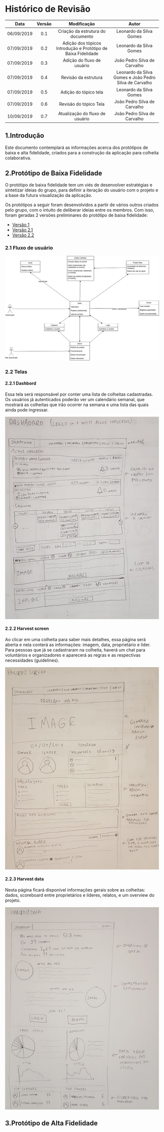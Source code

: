 # Histórico de Revisão


|Data|Versão|Modificação|Autor|
|:--:|:--:|:--:|:--:|
|06/09/2019|0.1|Criação da estrutura do documento|Leonardo da Silva Gomes|
|07/09/2019|0.2|Adição dos tópicos Introdução e Protótipo de Baixa Fidelidade|Leonardo da Silva Gomes|
|07/09/2019|0.3|Adição do fluxo de usuário|João Pedro Silva de Carvalho|
|07/09/2019|0.4|Revisão da estrutura|Leonardo da Silva Gomes e João Pedro Silva de Carvalho|
|07/09/2019|0.5|Adição do tópico tela|Leonardo da Silva Gomes|
|07/09/2019|0.6|Revisão do tópico Tela|João Pedro Silva de Carvalho|
|10/09/2019|0.7|Atualização do fluxo de usuário| João Pedro Silva de Carvalho|


## 1.Introdução

Este documento contemplará as informações acerca dos protótipos de baixa e alta fidelidade, criados para a construção da aplicação para colheita colaborativa.

## 2.Protótipo de Baixa Fidelidade

O protótipo de baixa fidelidade tem um viés de desenvolver estratégias e sintetizar ideias do grupo, para definir a iteração do usuário com o projeto e a base da futura visualização da aplicação.

Os protótipos a seguir foram desenvolvidos a partir de vários outros criados pelo grupo, com o intuito de deliberar ideias entre os membros. Com isso, foram geradas 2 versões preliminares do protótipo de baixa fidelidade:

- [Versão 1](https://github.com/fga-eps-mds/2019.2-TimeBolinho/issues/18#issuecomment-527721682)
- [Versão 2.1](https://github.com/fga-eps-mds/2019.2-TimeBolinho/issues/18#issuecomment-528601858)
- [Versão 2.2](https://github.com/fga-eps-mds/2019.2-TimeBolinho/issues/18#issuecomment-528914791)

### 2.1 Fluxo de usuário
![Fluxo de usuário](Images/LowFidelityPrototype.png)

### 2.2 Telas

#### 2.2.1 Dashbord

Essa tela será responsável por conter uma lista de colheitas cadastradas. Os usuários já autenticados poderão ver um calendário semanal, que mostrará as colheitas que irão ocorrer na semana e uma lista das quais ainda pode ingressar.

![dashboard](Images/dashboard.png)

#### 2.2.2 Harvest screen

Ao clicar em uma colheita para saber mais detalhes, essa página será aberta e nela conterá as informações: imagem, data, proprietário e líder. Para pessoas que já se cadastraram na colheita, haverá um chat para voluntários e organizadores e aparecerá as regras e as respectivas necessidades (guidelines). 

![haverst-screen](Images/harvest-screen.png)

#### 2.2.3 Harvest data

Nesta página ficará disponível informações gerais sobre as colheitas: dados, scoreboard entre proprietários e líderes, relatos, e um overview do projeto.

![haverst-data](Images/harvest-data.png)

## 3.Protótipo de Alta Fidelidade

